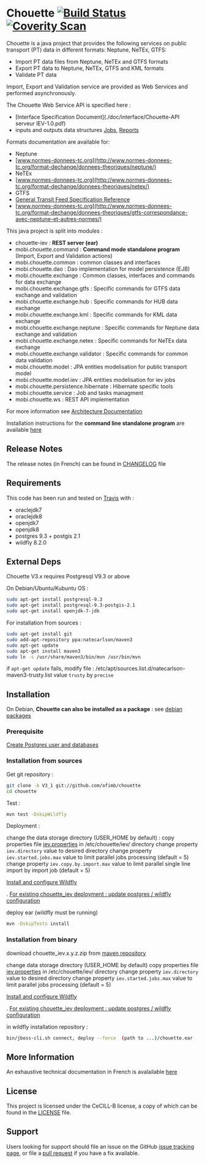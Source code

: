 # Chouette [![Build Status](https://travis-ci.org/afimb/chouette.png)](http://travis-ci.org/afimb/chouette?branch=master)[![Coverity Scan](https://img.shields.io/coverity/scan/5816.svg)](https://scan.coverity.com/projects/5816)

Chouette is a java project that provides the following services on public transport (PT) data in different formats: Neptune, NeTEx, GTFS:

* Import PT data files from Neptune, NeTEx and GTFS formats
* Export PT data to Neptune, NeTEx, GTFS and KML formats
* Validate PT data

Import, Export and Validation service are provided as Web Services and performed asynchronously.

The Chouette Web Service API is specified here :
* [Interface Specification Document](./doc/interface/Chouette-API serveur IEV-1.0.pdf)
* inputs and outputs data structures [Jobs](./doc/interface/Jobs.xsd), [Reports](./doc/interface/Reports.xsd)

Formats documentation are available for:
* Neptune
 * [www.normes-donnees-tc.org](http://www.normes-donnees-tc.org/format-dechange/donnees-theoriques/neptune/)
* NeTEx
 * [www.normes-donnees-tc.org](http://www.normes-donnees-tc.org/format-dechange/donnees-theoriques/netex/)
* GTFS
 * [General Transit Feed Specification Reference](https://developers.google.com/transit/gtfs/reference)
 * [www.normes-donnees-tc.org](http://www.normes-donnees-tc.org/format-dechange/donnees-theoriques/gtfs-correspondance-avec-neptune-et-autres-normes/)

This java project is split into modules :

* chouette-iev : **REST server (ear)**
* mobi.chouette.command : **Command mode standalone program** (Import, Export and Validation actions)
* mobi.chouette.common : common classes and interfaces
* mobi.chouette.dao : Dao implementation for model persistence (EJB)
* mobi.chouette.exchange : Common classes, interfaces and commands for data exchange 
* mobi.chouette.exchange.gtfs : Specific commands for GTFS data exchange and validation 
* mobi.chouette.exchange.hub : Specific commands for HUB data exchange
* mobi.chouette.exchange.kml : Specific commands for KML data exchange 
* mobi.chouette.exchange.neptune : Specific commands for Neptune data exchange and validation 
* mobi.chouette.exchange.netex : Specific commands for NeTEx data exchange 
* mobi.chouette.exchange.validator : Specific commands for common data validation 
* mobi.chouette.model : JPA entities modelisation for public transport model
* mobi.chouette.model.iev : JPA entities modelisation for iev jobs
* mobi.chouette.persistence.hibernate : Hibernate specific tools
* mobi.chouette.service : Job and tasks managment
* mobi.chouette.ws : REST API implementation

For more information see [Architecture Documentation](http://www.chouette.mobi/developpeurs/) 

Installation instructions for the **command line standalone program** are available [here](./mobi.chouette.command/README.md) 

## Release Notes

The release notes (in French) can be found in [CHANGELOG](./CHANGELOG.md) file 

## Requirements
 
This code has been run and tested on [Travis](http://travis-ci.org/afimb/chouette?branch=master) with : 
* oraclejdk7
* oraclejdk8
* openjdk7
* openjdk8
* postgres 9.3 + postgis 2.1
* wildfly 8.2.0

## External Deps

Chouette V3.x requires Postgresql V9.3 or above

On Debian/Ubuntu/Kubuntu OS : 
```sh
sudo apt-get install postgresql-9.3
sudo apt-get install postgresql-9.3-postgis-2.1
sudo apt-get install openjdk-7-jdk 
```

For installation from sources : 
```sh
sudo apt-get install git
sudo add-apt-repository ppa:natecarlson/maven3
sudo apt-get update 
sudo apt-get install maven3
sudo ln -s /usr/share/maven3/bin/mvn /usr/bin/mvn
```
if ```apt-get update``` fails, modify file :
/etc/apt/sources.list.d/natecarlson-maven3-trusty.list
value ```trusty``` by ```precise``` 

## Installation

On Debian, **Chouette can also be installed as a package** : see [debian packages](http://packages.chouette.cityway.fr/debian/chouette)

### Prerequisite
 
[Create Postgres user and databases ](./doc/install/postgresql.md) 


### Installation from sources

Get git repository :
```sh
git clone -b V3_1 git://github.com/afimb/chouette
cd chouette
```

Test :

```sh
mvn test -DskipWildfly
```

Deployment :

change the data storage directory (USER_HOME by default) :
copy properties file [iev.properties](./doc/iev.properties) in /etc/chouette/iev/ directory
change property ```iev.directory``` value to desired directory
change property ```iev.started.jobs.max``` value to limit parallel jobs processing (default = 5)
change property ```iev.copy.by.import.max``` value to limit parallel single line import by import job (default = 5)

[Install and configure Wildfly](./doc/install/wildfly.md) 

.
[For existing chouette_iev deployment : update postgres / wildfly configuration](./doc/install/update.md) 

deploy ear (wildfly must be running)
```sh
mvn -DskipTests install
```

### Installation from binary
download chouette_iev.x.y.z.zip from [maven repository](http://maven.chouette.mobi/mobi/chouette/chouette_iev)

change data storage directory (USER_HOME by default)
copy properties file [iev.properties](./doc/iev.properties) in /etc/chouette/iev/ directory
change property ```iev.directory``` value to desired directory
change property ```iev.started.jobs.max``` value to limit parallel jobs processing (default = 5)

[Install and configure Wildfly](./doc/install/wildfly.md) 

.
[For existing chouette_iev deployment : update postgres / wildfly configuration](./doc/install/update.md) 

in wildfly installation repository :
```sh
bin/jboss-cli.sh connect, deploy --force  (path to ...)/chouette.ear
```

## More Information
 
An exhaustive technical documentation in French is avalailable [here](http://www.chouette.mobi/developpeurs/)


## License
 
This project is licensed under the CeCILL-B license, a copy of which can be found in the [LICENSE](./LICENSE.md) file.

 
## Support
 
Users looking for support should file an issue on the GitHub [issue tracking page](../../issues), or file a [pull request](../../pulls) if you have a fix available.
